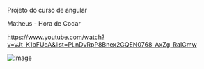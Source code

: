 Projeto do curso de angular 

Matheus - Hora de Codar

https://www.youtube.com/watch?v=vJt_K1bFUeA&list=PLnDvRpP8Bnex2GQEN0768_AxZg_RaIGmw

![image](https://github.com/Isabellagouveias/projeto_moments/assets/83821360/9c4bc731-3203-41c0-affa-210e8d1b7db1)
